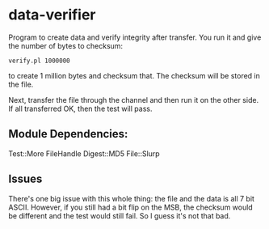 # data-verifier
Program to create data and verify integrity after transfer. You run it and give the number of bytes to checksum:
    
    verify.pl 1000000
    
to create 1 million bytes and checksum that. The checksum will be stored in the file.

Next, transfer the file through the channel and then run it on the other side. If all transferred OK, then the test will pass.

## Module Dependencies:
Test::More
FileHandle
Digest::MD5
File::Slurp

## Issues
There's one big issue with this whole thing: the file and the data is all 7 bit ASCII. However, if you still had a bit flip on the MSB, the checksum would be different and the test would still fail. So I guess it's not that bad.
